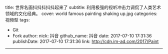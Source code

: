title: 世界名画抖抖抖抖抖起来了
subtitle: 利用极强的视听冲击力调侃了人类艺术领域的文化经典。
cover: world famous painting shaking up.jpg
categories: 视频型
tags:
  - Git
  - Fork
author:
  nick: 抖音
  github_name: 抖音
date: 2017-07-10 17:31:36
publishDate: 2017-07-10 17:31:36
link: http://cdn.im-ad.com/2017/Paint
---
